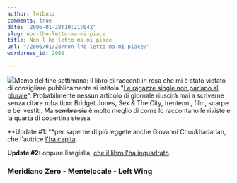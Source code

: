 ```yaml
---
author: leibniz
comments: true
date: '2006-01-28T10:21:04Z'
slug: non-lho-letto-ma-mi-piace
title: Non l'ho letto ma mi piace
url: "/2006/01/28/non-lho-letto-ma-mi-piace/"
wordpress_id: 2002

---
```

![](https://www.meridianozero.it/images/cop/lovisotto1.jpg)Memo del fine settimana: il libro di racconti in rosa che mi è stato vietato di consigliare pubblicamente si intitola "[Le ragazze single non parlano al plurale](https://www.meridianozero.it/new/lovisotto1.htm)". Probabilmente nessun articolo di giornale riuscirà mai a scriverne senza citare roba tipo: Bridget Jones, Sex & The City, trentenni, film, scarpe e bei vestiti. Ma <strike>sembra sia</strike> è molto meglio di come lo raccontano le riviste e la quarta di copertina stessa.

**Update #1: **per saperne di più leggete anche Giovanni Choukhadarian, che l'autrice [l'ha capita](https://www.mentelocale.it/leggere_scrivere/contenuti/index_html/id_contenuti_varint_14707).

**Update #2:** oppure lisagialla, [che il libro l'ha inquadrato](https://www.leftwing.it/index.php?id=616).


### Meridiano Zero - Mentelocale - Left Wing
